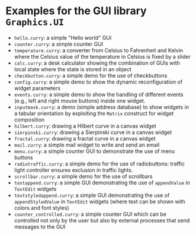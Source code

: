 Examples for the GUI library `Graphics.UI`
==========================================

* `hello.curry`: a simple "Hello world" GUI
* `counter.curry`: a simple counter GUI
* `temperature.curry`:
  a converter from Celsius to Fahrenheit and Kelvin where the Celsius
value of the temperature in Celsius is fixed by a slider
* `calc.curry`:
  a desk calculator showing the combination of GUIs with
  local state where the state is stored in an object
* `checkbutton.curry`: a simple demo for the use of checkbuttons
* `config.curry`: a simple demo to show the dynamic reconfiguration of
  widget parameters
* `events.curry`: a simple demo to show the handling of different events
   (e.g., left and right mouse buttons) inside one widget.
* `inputmask.curry`:
  a demo (simple address database) to show widgets in a tabular
  orientation by exploiting the `Matrix`
  construct for widget composition
* `hilbert.curry`:
  drawing a Hilbert curve in a canvas widget
* `sierpinski.curry`: drawing a Sierpinski curve in a canvas widget
* `fractal.curry`: drawing a fractal curve in a canvas widget
* `mail.curry`: a simple mail widget to write and send an email
* `menu.curry`: a simple counter GUI to demonstrate the use of menu buttons
* `radiotraffic.curry`:
  a simple demo for the use of radiobuttons: traffic light controller
  ensures exclusion in traffic lights.
* `scrollbar.curry`:
  a simple demo for the use of scrollbars
* `textappend.curry`:
  a simple GUI demonstrating the use of `appendValue`
  in `TextEdit` widgets
* `textstyledappend.curry`:
  a simple GUI demonstrating the use of `appendStyledValue`
  in `TextEdit` widgets (where text can be shown with
  colors and font styles)
* `counter_controlled.curry`:
  a simple counter GUI which can be controlled not only by the user
  but also by external processes that send messages to the GUI
